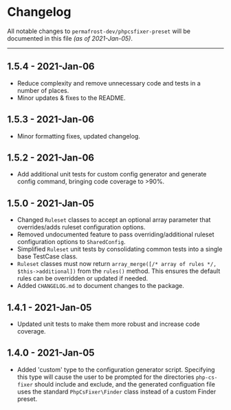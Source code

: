 # Changelog

All notable changes to `permafrost-dev/phpcsfixer-preset` will be documented in this file _(as of 2021-Jan-05)_.

---
## 1.5.4 - 2021-Jan-06

- Reduce complexity and remove unnecessary code and tests in a number of places.
- Minor updates & fixes to the README.

## 1.5.3 - 2021-Jan-06

- Minor formatting fixes, updated changelog.

## 1.5.2 - 2021-Jan-06

- Add additional unit tests for custom config generator and generate config command, bringing code coverage to >90%.

## 1.5.0 - 2021-Jan-05

- Changed `Ruleset` classes to accept an optional array parameter that overrides/adds ruleset configuration options.
- Removed undocumented feature to pass overriding/additional ruleset configuration options to `SharedConfig`.
- Simplified `Ruleset` unit tests by consolidating common tests into a single base TestCase class.
- `Ruleset` classes must now return `array_merge([/* array of rules */, $this->additional])` from the `rules()` method.  This ensures the default rules can be overridden or updated if needed.
- Added `CHANGELOG.md` to document changes to the package.

## 1.4.1 - 2021-Jan-05

- Updated unit tests to make them more robust and increase code coverage.

## 1.4.0 - 2021-Jan-05

- Added 'custom' type to the configuration generator script. Specifying this type will cause the user to be prompted for the directories `php-cs-fixer` should include and exclude, and the generated configuation file uses the standard `PhpCsFixer\Finder` class instead of a custom Finder preset.

